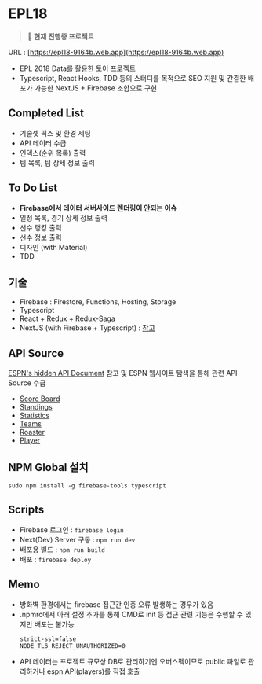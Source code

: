 # EPL18

> **🚧 현재 진행중 프로젝트**

URL : [https://epl18-9164b.web.app](https://epl18-9164b.web.app)

* EPL 2018 Data를 활용한 토이 프로젝트
* Typescript, React Hooks, TDD 등의 스터디를 목적으로 SEO 지원 및 간결한 배포가 가능한 NextJS + Firebase 조합으로 구현

## Completed List
* 기술셋 픽스 및 환경 세팅
* API 데이터 수급
* 인덱스(순위 목록) 출력
* 팀 목록, 팀 상세 정보 출력

## To Do List
* **Firebase에서 데이터 서버사이드 렌더링이 안되는 이슈**
* 일정 목록, 경기 상세 정보 출력
* 선수 랭킹 출력
* 선수 정보 출력
* 디자인 (with Material)
* TDD

## 기술
* Firebase : Firestore, Functions, Hosting, Storage
* Typescript
* React + Redux + Redux-Saga
* NextJS (with Firebase + Typescript) : [참고](https://github.com/zeit/next.js/tree/master/examples/with-firebase-hosting-and-typescript)

## API Source
[ESPN's hidden API Document](https://gist.github.com/akeaswaran/b48b02f1c94f873c6655e7129910fc3b) 참고 및 ESPN 웹사이트 탐색을 통해 관련 API Source 수급
* [Score Board](http://site.api.espn.com/apis/site/v2/sports/soccer/eng.1/scoreboard?calendar=blacklist&dates=20180901)
* [Standings](http://site.api.espn.com/apis/v2/sports/soccer/eng.1/standings)
* [Statistics](http://site.api.espn.com/apis/site/v2/sports/soccer/eng.1/statistics)
* [Teams](http://site.api.espn.com/apis/site/v2/sports/soccer/eng.1/teams/349)
* [Roaster](http://site.api.espn.com/apis/site/v2/sports/soccer/eng.1/teams/349/roster)
* [Player](http://www.espnfc.com/player/169532?season=2018&xhr=1)

## NPM Global 설치
`sudo npm install -g firebase-tools typescript`

## Scripts
* Firebase 로그인 : `firebase login`
* Next(Dev) Server 구동 : `npm run dev`
* 배포용 빌드 : `npm run build`
* 배포 : `firebase deploy`

## Memo
* 방화벽 환경에서는 firebase 접근간 인증 오류 발생하는 경우가 있음
* .npmrc에서 아래 설정 추가를 통해 CMD로 init 등 접근 관련 기능은 수행할 수 있지만 배포는 불가능
  ```
  strict-ssl=false
  NODE_TLS_REJECT_UNAUTHORIZED=0
  ```
* API 데이터는 프로젝트 규모상 DB로 관리하기엔 오버스펙이므로 public 파일로 관리하거나 espn API(players)를 직접 호출